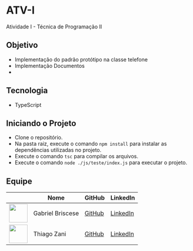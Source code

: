 # ATV-I
Atividade I - Técnica de Programação II


## Objetivo

- Implementação do padrão protótipo na classe telefone
- Implementação Documentos
- 
## Tecnologia

- TypeScript

## Iniciando o Projeto

- Clone o repositório.
- Na pasta raiz, execute o comando `npm install` para instalar as dependências utilizadas no projeto.
- Execute o comando `tsc` para compilar os arquivos.
- Execute o comando `node ./js/teste/index.js` para executar o projeto.

## Equipe

|     | Nome                | GitHub                                                                                                               | LinkedIn                                                                                                                             |
| --- | ------------------- | -------------------------------------------------------------------------------------------------------------------- | ------------------------------------------------------------------------------------------------------------------------------------ |
| <img src="https://avatars.githubusercontent.com/u/83350007?v=4" width="50px"> | Gabriel Briscese     | [GitHub](https://github.com/Briscese)                                                                                | [LinkedIn](https://www.linkedin.com/in/gabriel-brosig-briscese-344a5587/)                                                            |
| <img src="https://avatars.githubusercontent.com/u/111464795?v=4" width="50px"> | Thiago Zani          | [GitHub](https://github.com/zani19)                                                                                  | [LinkedIn](https://www.linkedin.com/in/thiago-zani-1b8503249/)                                                                       |


